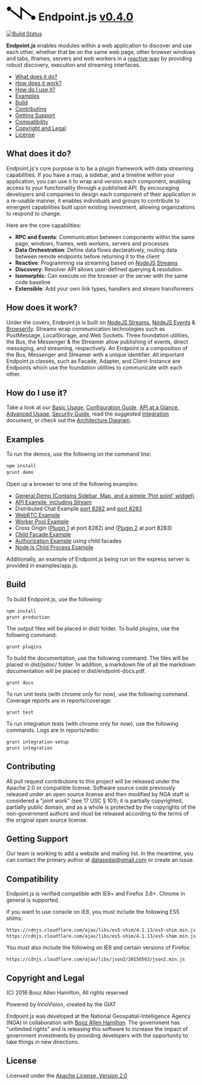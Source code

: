 # ![Endpoint.js](docs/images/endpoint-small.png) Endpoint.js [v0.4.0](CHANGELOG.md)

[![Build Status](https://travis-ci.org/ngageoint/endpoint.js.svg?branch=master)](https://travis-ci.org/ngageoint/endpoint.js)

**Endpoint.js** enables modules within a web application to discover and use each other, whether that be on the same
web page, other browser windows and tabs, iframes, servers and web workers in a
[reactive way](https://en.wikipedia.org/wiki/Reactive_programming) by providing robust discovery, execution and streaming interfaces.

 - [What does it do?](#what-does-it-do)
 - [How does it work?](#how-does-it-work)
 - [How do I use it?](#how-do-i-use-it)
 - [Examples](#examples)
 - [Build](#build)
 - [Contributing](#contributing)
 - [Getting Support](#getting-support)
 - [Compatibility](#compatibility)
 - [Copyright and Legal](#copyright-and-legal)
 - [License](#license)

## What does it do?

Endpoint.js's core purpose is to be a plugin framework with data streaming capabilities.  If you have a map, a
sidebar, and a timeline within your application, you can use it to wrap and version each component,
enabling access to your functionality through a published API. By encouraging developers and companies to
design each component of their application in a re-usable manner, it enables individuals and groups to
contribute to emergent capabilities built upon existing investment, allowing organizations to respond to change.

Here are the core capabilities:

* **RPC and Events**: Communication between components within the same page, windows, frames, web workers, servers and processes
* **Data Orchestration**: Define data flows declaratively, routing data between remote endpoints before returning it to the client
* **Reactive**: Programming via streaming based on [NodeJS Streams](https://nodejs.org/api/stream.html)
* **Discovery**: Resolver API allows user-defined querying & resolution
* **Isomorphic**: Can execute on the browser or the server with the same code baseline
* **Extensible**: Add your own link types, handlers and stream transformers

## How does it work?

Under the covers, Endpoint.js is built on [NodeJS Streams](https://nodejs.org/api/stream.html), [NodeJS Events](https://nodejs.org/api/events.html) &
[Browserify](http://browserify.org/).  Streams wrap communication technologies such as PostMessage, LocalStorage, and Web Sockets.
Three foundation utilities, the Bus, the Messenger & the Streamer allow publishing of events, direct messaging, and streaming, respectively.
An Endpoint is a composition of the Bus, Messenger and Streamer with a unique identifier.  All important Endpoint.js classes, such as Facade,
Adapter, and Client-Instance are Endpoints which use the foundation utilities to communicate with each other.

## How do I use it?

Take a look at our [Basic Usage](docs/basic.md), [Configuration Guide](docs/configuration.md),
[API at a Glance](docs/api.md), [Advanced Usage](docs/advanced.md), [Security Guide](docs/security.md),
read the suggested [integration](docs/integration.md) document, or check out the
[Architecture Diagram](docs/architecture.md).

## Examples

To run the demos, use the following on the command line:

```bash
npm install
grunt demo
```

Open up a browser to one of the following examples:

- [General Demo (Contains Sidebar, Map, and a simple 'Plot point' widget)](http://127.0.0.1:8282/plot-point/plot-point.html)
- [API Example, including Stream](http://127.0.0.1:8282/general-api/general-api.html)
- Distributed Chat Example [port 8282](http://127.0.0.1:8282/chat-server/chat-server.html) and [port 8283](http://127.0.0.1:8283/chat-server/chat-server.html)
- [WebRTC Example](http://127.0.0.1:8282/chat-webrtc/chat-webrtc.html)
- [Worker Pool Example](http://127.0.0.1:8282/worker-pool/worker-pool.html)
- Cross Origin ([Plugin 1](http://localhost:8282/cross-origin/plugin1.html) at port 8282) and ([Plugin 2](http://localhost:8283/cross-origin/plugin2.html) at port 8283)
- [Child Facade Example](http://127.0.0.1:8282/sub-facade/sub-facade.html)
- [Authorization Example](http://127.0.0.1:8282/auth/auth.html) using child facades
- [Node.js Child Process Example](http://127.0.0.1:8282/child-process/child-process.html)

Additionally, an example of Endpoint.js being run on the express server is provided in examples/app.js.

## Build

To build Endpoint.js, use the following:

    npm install
    grunt production

The output files will be placed in dist/ folder.  To build plugins, use the following command:

    grunt plugins

To build the documentation, use the following command.  The files will be placed in dist/jsdoc/ folder. In
addition, a markdown file of all the markdown documentation will be placed in dist/endpoint-docs.pdf.

    grunt docs

To run unit tests (with chrome only for now), use the following command. Coverage reports are in reports/coverage:

    grunt test

To run integration tests (with chrome only for now), use the following commands. Logs are in reports/wdio:

    grunt integration-setup
    grunt integration

## Contributing

All pull request contributions to this project will be released under the Apache 2.0 or compatible license.
Software source code previously released under an open source license and then modified by NGA staff is considered a
"joint work" (see 17 USC &sect; 101); it is partially copyrighted, partially public domain, and as a whole is protected by
the copyrights of the non-government authors and must be released according to the terms of the original open source
license.

## Getting Support

Our team is working to add a website and mailing list.  In the meantime, you can contact the primary author at
datasedai@gmail.com or create an issue.

## Compatibility

Endpoint.js is verified compatible with IE8+ and Firefox 3.6+.  Chrome in general is supported.

If you want to use console on IE8, you must include the following ES5 shims:

    https://cdnjs.cloudflare.com/ajax/libs/es5-shim/4.1.13/es5-shim.min.js
    https://cdnjs.cloudflare.com/ajax/libs/es5-shim/4.1.13/es5-sham.min.js

You must also include the following on IE8 and certain versions of Firefox:

    https://cdnjs.cloudflare.com/ajax/libs/json2/20150503/json2.min.js

## Copyright and Legal

(C) 2016 Booz Allen Hamilton, All rights reserved

Powered by InnoVision, created by the GIAT

Endpoint.js was developed at the National Geospatial-Intelligence Agency (NGA) in collaboration with [Booz Allen Hamilton](http://www.boozallen.com). The government has "unlimited rights" and is releasing this software to increase the impact of government investments by providing developers with the opportunity to take things in new directions.

## License

Licensed under the [Apache License, Version 2.0](http://www.apache.org/licenses/LICENSE-2.0)
